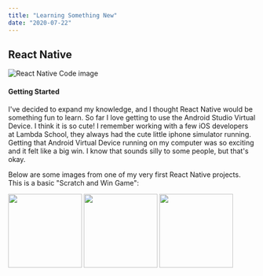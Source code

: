 ```yaml
---
title: "Learning Something New"
date: "2020-07-22"
---
```


## React Native

![React Native Code image](https://pbs.twimg.com/media/Ef6r0-zUMAERzmg?format=jpg&name=medium)

#### Getting Started

I've decided to expand my knowledge, and I thought React Native would be something fun to learn. So far I love getting to use the Android Studio Virtual Device. I think it is so cute! I remember working with a few iOS developers at Lambda School, they always had the cute little iphone simulator running. Getting that Android Virtual Device running on my computer was so exciting and it felt like a big win. I know that sounds silly to some people, but that's okay.

Below are some images from one of my very first React Native projects. This is a basic "Scratch and Win Game":

<img src="https://pbs.twimg.com/media/Ef6r09VUwAAGq-W?format=png&name=small" width="150">

<img src="https://pbs.twimg.com/media/Ef6r09XUEAAEr_I?format=png&name=small" width="150">

<img src="https://pbs.twimg.com/media/Ef6r09sU0AAo6hZ?format=png&name=small" width="150">
